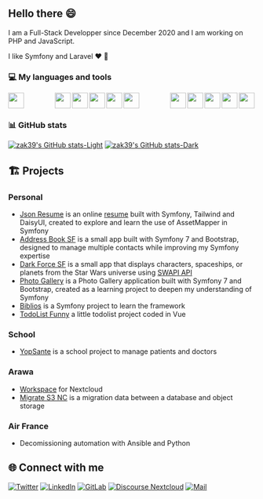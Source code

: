 <!--
**zak39/zak39** is a ✨ _special_ ✨ repository because its `README.md` (this file) appears on your GitHub profile.

Here are some ideas to get you started:

- 🔭 I’m currently working on ...
- 🌱 I’m currently learning ...
- 👯 I’m looking to collaborate on ...
- 🤔 I’m looking for help with ...
- 💬 Ask me about ...
- 📫 How to reach me: ...
- 😄 Pronouns: ...
- ⚡ Fun fact: ...
-->

## Hello there :smile:

I am a Full-Stack Developper since December 2020 and I am working on PHP and JavaScript.

I like Symfony and Laravel :heart: :saxophone:

### :computer: My languages and tools

<picture>
  <source media="(prefers-color-scheme: dark)" srcset="./img/stacks/symfony-mark-white.svg">
  <img align="left" src="https://cdn.jsdelivr.net/gh/devicons/devicon@latest/icons/symfony/symfony-original.svg" width="32px" height="32px" style="padding-right: 60px;"/>
</picture>

<img align="left" src="https://cdn.jsdelivr.net/gh/devicons/devicon@latest/icons/laravel/laravel-original.svg" width="32px" height="32px"/>

<img align="left" src="https://cdn.jsdelivr.net/gh/devicons/devicon@latest/icons/php/php-original.svg" width="32px" height="32px"/>

<img align="left" src="https://cdn.jsdelivr.net/gh/devicons/devicon@latest/icons/javascript/javascript-original.svg" width="32px" height="32px"/>

<img align="left" src="https://cdn.jsdelivr.net/gh/devicons/devicon@latest/icons/vuejs/vuejs-original.svg" width="32px" height="32px"/>

<picture>
  <source media="(prefers-color-scheme: dark)" srcset="./img/stacks/github-mark-white.svg">
  <img align="left" src="https://cdn.jsdelivr.net/gh/devicons/devicon@latest/icons/github/github-original.svg" width="32px" height="32px" style="padding-right: 60px;"/>
</picture>

<img align="left" src="https://cdn.jsdelivr.net/gh/devicons/devicon@latest/icons/gitlab/gitlab-original.svg" width="32px" height="32px"/>

<img align="left" src="https://cdn.jsdelivr.net/gh/devicons/devicon@latest/icons/docker/docker-original.svg" width="32px" height="32px"/>

<picture>
  <source media="(prefers-color-scheme: dark)" srcset="./img/stacks/ansible-mark-white.svg">
  <img align="left" src="https://cdn.jsdelivr.net/gh/devicons/devicon@latest/icons/ansible/ansible-original.svg" width="32px" height="32px"/>
</picture>

<img align="left" src="https://cdn.jsdelivr.net/gh/devicons/devicon@latest/icons/vscode/vscode-original.svg" width="32px" height="32px"/>

<img src="https://cdn.jsdelivr.net/gh/devicons/devicon@latest/icons/mysql/mysql-original-wordmark.svg" width="32px" height="32px"/>

### :bar_chart: GitHub stats 

[![zak39's GitHub stats-Light](https://github-readme-stats.vercel.app/api?username=zak39)](https://github.com/anuraghazra/github-readme-stats#gh-light-mode-only)
[![zak39's GitHub stats-Dark](https://github-readme-stats.vercel.app/api?username=zak39&theme=dracula)](https://github.com/anuraghazra/github-readme-stats#gh-dark-mode-only)

## 🏗️ Projects

### Personal

- [Json Resume](https://github.com/zak39/resume-symfony) is an online [resume](https://zakode.dev) built with Symfony, Tailwind and DaisyUI, created to explore and learn the use of AssetMapper in Symfony
- [Address Book SF](https://github.com/zak39/address-book-sf) is a small app built with Symfony 7 and Bootstrap, designed to manage multiple contacts while improving my Symfony expertise
- [Dark Force SF](https://github.com/zak39/dark-force-sf) is a small app that displays characters, spaceships, or planets from the Star Wars universe using [SWAPI API](https://swapi.dev/)
- [Photo Gallery](https://github.com/zak39/photo-galery) is a Photo Gallery application built with Symfony 7 and Bootstrap, created as a learning project to deepen my understanding of Symfony
- [Biblios](https://github.com/zak39/biblios) is a Symfony project to learn the framework
- [TodoList Funny](https://github.com/zak39/todolist-funny) a little todolist project coded in Vue

### School

- [YopSante](https://gitlab.com/zak39/yopsante) is a school project to manage patients and doctors

### Arawa

- [Workspace](https://github.com/arawa/workspace) for Nextcloud
- [Migrate S3 NC](https://github.com/arawa/migrate-s3-nc) is a migration data between a database and object storage

### Air France

- Decomissioning automation with Ansible and Python

## 🌐 Connect with me

[![Twitter](https://img.shields.io/badge/%40Z4kira-%231DA1F2?style=for-the-badge&logo=x)](https://twitter.com/Z4kira)
[![LinkedIn](https://img.shields.io/badge/Baptiste%20Fotia-0e76a8?style=for-the-badge&logo=linkedin)](https://www.linkedin.com/in/baptiste-fotia/)
[![GitLab](https://img.shields.io/badge/gitlab-zak39-%23FFD1BF?style=for-the-badge&logo=gitlab&label=%20&labelColor=%23FFD1BF&link=https%3A%2F%2Fgitlab.com%2Fzak39)](https://gitlab.com/zak39/)
[![Discourse Nextcloud](https://img.shields.io/badge/nextcloud-z4k-%230082c9?style=for-the-badge&logo=discourse&labelColor=%230082c9&link=https%3A%2F%2Fhelp.nextcloud.com%2Fu%2Fz4k%2Fsummary)](https://help.nextcloud.com/u/z4k/summary)
[![Mail](https://img.shields.io/badge/any-Contact%20Me-grey?style=for-the-badge&logo=mail.ru&label=%20)](mailto:fotia.baptiste@hotmail.com)
